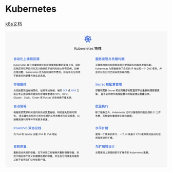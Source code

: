 # Kubernetes

[k8s文档](https://kubernetes.io/zh-cn/docs/home/)







![image-20220817101808498](K8s.assets/image-20220817101808498-0702689.png)